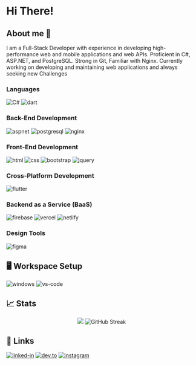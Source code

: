 # Hi There!

## About me 🚀
I am a Full-Stack Developer with experience in
developing high-performance web and mobile
applications and web APIs. Proficient in
C#, ASP.NET, and PostgreSQL. Strong in Git,
Familiar with Nginx. Currently working on 
developing and maintaining web applications
and always seeking new Challenges

### Languages
![C#](https://img.shields.io/badge/csharp-512BD4?style=for-the-badge&logo=csharp&logoColor=white)
![dart](https://img.shields.io/badge/Dart-28B6F6?style=for-the-badge&logo=dart&logoColor=white)

### Back-End Development

![aspnet](https://img.shields.io/badge/aspnetcore-512BD4?style=for-the-badge&logo=dotnet&logoColor=white)
![postgresql](https://img.shields.io/badge/postgresql-4169E1?style=for-the-badge&logo=postgresql&logoColor=white)
![nginx](https://img.shields.io/badge/nginx-009639?style=for-the-badge&logo=nginx&logoColor=white)

### Front-End Development

![html](https://img.shields.io/badge/HTML5-E34F26?style=for-the-badge&logo=html5&logoColor=white)
![css](https://img.shields.io/badge/CSS3-1572B6?style=for-the-badge&logo=css3&logoColor=white)
![bootstrap](https://img.shields.io/badge/Bootstrap-563D7C?style=for-the-badge&logo=bootstrap&logoColor=white)
![jquery](https://img.shields.io/badge/jQuery-0769AD?style=for-the-badge&logo=jquery&logoColor=white)

### Cross-Platform Development

![flutter](https://img.shields.io/badge/Flutter-28B6F6?style=for-the-badge&logo=flutter&logoColor=white)

### Backend as a Service (BaaS)

![firebase](https://img.shields.io/badge/Firebase-ffaa00?style=for-the-badge&logo=Firebase&logoColor=white)
![vercel](https://img.shields.io/badge/Vercel-000000?style=for-the-badge&logo=Vercel&logoColor=white)
![netlify](https://img.shields.io/badge/Netlify-00C7B7?style=for-the-badge&logo=netlify&logoColor=white)

### Design Tools

![figma](https://img.shields.io/badge/figma-000000?style=for-the-badge&logo=figma&logoColor=white)

## 🖥️ Workspace Setup

![windows](https://img.shields.io/badge/Windows_10-0078D6?style=for-the-badge&logo=windows&logoColor=white)
![vs-code](https://img.shields.io/badge/VS_Code-007ACC?style=for-the-badge&logo=Visual-Studio-Code&logoColor=white)

## 📈 Stats

<div align="center">
    <img src="https://github-readme-stats.vercel.app/api?username=mahmoudmahm00d&show_icons=true&bg_color=1e1e2e&text_color=cdd6f4&icon_color=cba6f7&title_color=94e2d5" />
    <img src="https://streak-stats.demolab.com?user=mahmoudmahm00d&theme=catppuccin-mocha" alt="GitHub Streak" />
<!--     <br /> -->
<!--     <img src="https://visitor-badge.laobi.icu/badge?page_id=MAHM00DMAHM00D.MAHM00D.MAHM00D" alt="visitors"> -->
</div>

## 🔗 Links

<!--[![resume](https://img.shields.io/badge/Resume-4285F4?style=for-the-badge&logo=read-the-docs&logoColor=white)](https://firebasestorage.googleapis.com/v0/b/tapajyoti-bose.appspot.com/o/Tapajyoti%20Bose.pdf?alt=media&token=68b3f3e3-cf56-4666-b4fa-9897c80eec2e)
[![medium](https://img.shields.io/badge/medium-000000?style=for-the-badge&logo=medium&logoColor=white)](https://tapajyoti-bose.medium.com/)
[![gmail](https://img.shields.io/badge/Gmail-D14836?style=for-the-badge&logo=Gmail&logoColor=white)](mailto:tapajyotibose2003@gmail.com)
[![github](https://img.shields.io/badge/GitHub-000000?style=for-the-badge&logo=GitHub&logoColor=white)](https://github.com/ruppysuppy)
[![upwork](https://img.shields.io/badge/Upwork-6FDA44?style=for-the-badge&logo=Upwork&logoColor=white)](https://www.upwork.com/freelancers/~01c12e516ee1d35044)-->
[![linked-in](https://img.shields.io/badge/Linked_In-0077B5?style=for-the-badge&logo=LinkedIn&logoColor=white)](https://www.linkedin.com/in/mahmoud-darwish-mahmoud/)
[![dev.to](https://img.shields.io/badge/Dev.to-0A0A0A?style=for-the-badge&logo=DevdotTo&logoColor=white)](https://dev.to/MAHM00DMAHM00D)
[![instagram](https://img.shields.io/badge/Instagram-E4405F?style=for-the-badge&logo=instagram&logoColor=white)](https://www.instagram.com/mahmoud.darwish.mahmoud/)
